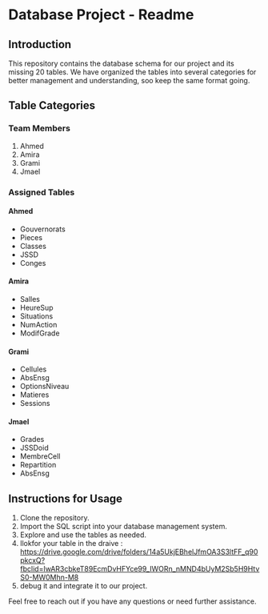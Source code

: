 # Database Project - Readme

## Introduction

This repository contains the database schema for our project and its missing 20 tables. We have organized the tables into several categories for better management and understanding, soo keep the same format going.

## Table Categories

### Team Members
1. Ahmed
2. Amira
3. Grami
4. Jmael

### Assigned Tables

#### Ahmed
- Gouvernorats
- Pieces
- Classes
- JSSD
- Conges

#### Amira
- Salles
- HeureSup
- Situations
- NumAction
- ModifGrade

#### Grami
- Cellules
- AbsEnsg
- OptionsNiveau
- Matieres
- Sessions

#### Jmael
- Grades
- JSSDoid
- MembreCell
- Repartition
- AbsEnsg

## Instructions for Usage

1. Clone the repository.
2. Import the SQL script into your database management system.
3. Explore and use the tables as needed.
4. llokfor your table in the draive : https://drive.google.com/drive/folders/14a5UkjEBhelJfmOA3S3ltFF_q90pkcxQ?fbclid=IwAR3cbkeT89EcmDvHFYce99_IWORn_nMND4bUyM2Sb5H9HtvS0-MW0Mhn-M8
5. debug it and integrate it to our project.

Feel free to reach out if you have any questions or need further assistance.
